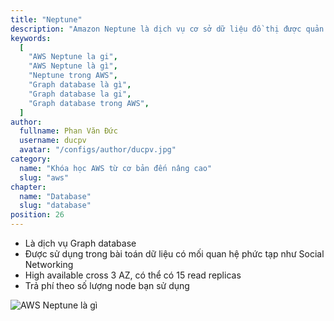 ```yaml
---
title: "Neptune"
description: "Amazon Neptune là dịch vụ cơ sở dữ liệu đồ thị được quản lý hoàn toàn, có tốc độ cao, đáng tin cậy giúp bạn dễ dàng xây dựng và chạy các ứng dụng."
keywords:
  [
    "AWS Neptune la gi",
    "AWS Neptune là gì",
    "Neptune trong AWS",
    "Graph database là gì",
    "Graph database la gi",
    "Graph database trong AWS",
  ]
author:
  fullname: Phan Văn Đức
  username: ducpv
  avatar: "/configs/author/ducpv.jpg"
category:
  name: "Khóa học AWS từ cơ bản đến nâng cao"
  slug: "aws"
chapter:
  name: "Database"
  slug: "database"
position: 26
---
```


- Là dịch vụ Graph database
- Được sử dụng trong bài toán dữ liệu có mối quan hệ phức tạp như Social Networking
- High available cross 3 AZ, có thể có 15 read replicas
- Trả phí theo số lượng node bạn sử dụng

![AWS Neptune là gì](https://techcrunch.com/wp-content/uploads/2018/05/neptune-diagram_knowledge-graph-22076f2eae8aa3e7f3c6c7e7b11a181dfe1b4002.png)
